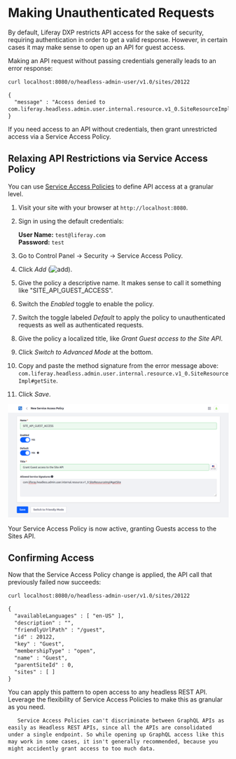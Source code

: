 # Making Unauthenticated Requests

By default, Liferay DXP restricts API access for the sake of security, requiring authentication in order to get a valid response. However, in certain cases it may make sense to open up an API for guest access.

Making an API request without passing credentials generally leads to an error response:

```
curl localhost:8080/o/headless-admin-user/v1.0/sites/20122
```

```
{
  "message" : "Access denied to com.liferay.headless.admin.user.internal.resource.v1_0.SiteResourceImpl#getSite"
}
```

If you need access to an API without credentials, then grant unrestricted access via a Service Access Policy.

## Relaxing API Restrictions via Service Access Policy

You can use [Service Access Policies](../../installation-and-upgrades/securing-liferay/securing-web-services/setting-service-access-policies.md) to define API access at a granular level.

1. Visit your site with your browser at `http://localhost:8080`.

1. Sign in using the default credentials:

   **User Name:** `test@liferay.com`  
   **Password:** `test`

1. Go to Control Panel &rarr; Security &rarr; Service Access Policy.

1. Click *Add* (![add](../../../images/icon-add.png)).

1. Give the policy a descriptive name. It makes sense to call it something like "SITE_API_GUEST_ACCESS".

1. Switch the *Enabled* toggle to enable the policy.

1. Switch the toggle labeled *Default* to apply the policy to unauthenticated requests as well as authenticated requests.

1. Give the policy a localized title, like _Grant Guest access to the Site API_.

1. Click *Switch to Advanced Mode* at the bottom.

1. Copy and paste the method signature from the error message above: `com.liferay.headless.admin.user.internal.resource.v1_0.SiteResourceImpl#getSite`.

1. Click *Save*.

![Service Access Policies define rules for access to APIs.](./making-unauthenticated-requests/images/01.png)

Your Service Access Policy is now active, granting Guests access to the Sites API.

## Confirming Access

Now that the Service Access Policy change is applied, the API call that previously failed now succeeds:

```
curl localhost:8080/o/headless-admin-user/v1.0/sites/20122
```

```
{
  "availableLanguages" : [ "en-US" ],
  "description" : "",
  "friendlyUrlPath" : "/guest",
  "id" : 20122,
  "key" : "Guest",
  "membershipType" : "open",
  "name" : "Guest",
  "parentSiteId" : 0,
  "sites" : [ ]
}
```

You can apply this pattern to open access to any headless REST API. Leverage the flexibility of Service Access Policies to make this as granular as you need.

```note::
   Service Access Policies can't discriminate between GraphQL APIs as easily as Headless REST APIs, since all the APIs are consolidated under a single endpoint. So while opening up GraphQL access like this may work in some cases, it isn't generally recommended, because you might accidently grant access to too much data.
   ```
